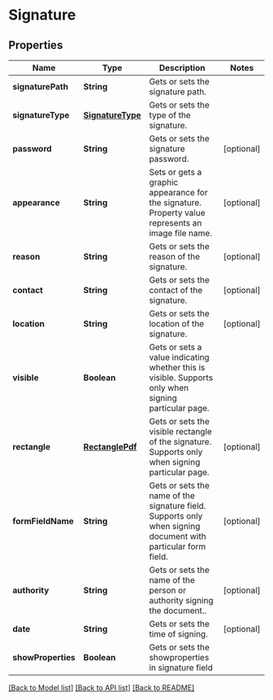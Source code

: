 
# Signature


## Properties
Name | Type | Description | Notes
------------ | ------------- | ------------- | -------------
**signaturePath** | **String** | Gets or sets the signature path. | 
**signatureType** | [**SignatureType**](SignatureType.md) | Gets or sets the type of the signature. | 
**password** | **String** | Gets or sets the signature password. | [optional]
**appearance** | **String** | Sets or gets a graphic appearance for the signature. Property value represents an image file name. | [optional]
**reason** | **String** | Gets or sets the reason of the signature. | [optional]
**contact** | **String** | Gets or sets the contact of the signature. | [optional]
**location** | **String** | Gets or sets the location of the signature. | [optional]
**visible** | **Boolean** | Gets or sets a value indicating whether this is visible. Supports only when signing particular page. | 
**rectangle** | [**RectanglePdf**](RectanglePdf.md) | Gets or sets the visible rectangle of the signature. Supports only when signing particular page. | [optional]
**formFieldName** | **String** | Gets or sets the name of the signature field. Supports only when signing document with particular form field. | [optional]
**authority** | **String** | Gets or sets the name of the person or authority signing the document.. | [optional]
**date** | **String** | Gets or sets the time of signing. | [optional]
**showProperties** | **Boolean** | Gets or sets the showproperties in signature field | 


[[Back to Model list]](../README.md#documentation-for-models) [[Back to API list]](../README.md#documentation-for-api-endpoints) [[Back to README]](../README.md)


